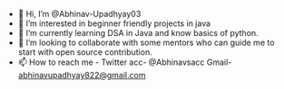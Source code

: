- 👋 Hi, I’m @Abhinav-Upadhyay03
- 👀 I’m interested in beginner friendly projects in java
- 🌱 I’m currently learning DSA in Java and know basics of python.
- 💞️ I’m looking to collaborate with some mentors who can guide me to start with open source contribution.
- 📫 How to reach me -
         Twitter acc- @Abhinavsacc
         Gmail- abhinavupadhyay822@gmail.com

<!---
Abhinav-Upadhyay03/Abhinav-Upadhyay03 is a ✨ special ✨ repository because its `README.md` (this file) appears on your GitHub profile.
You can click the Preview link to take a look at your changes.
--->
